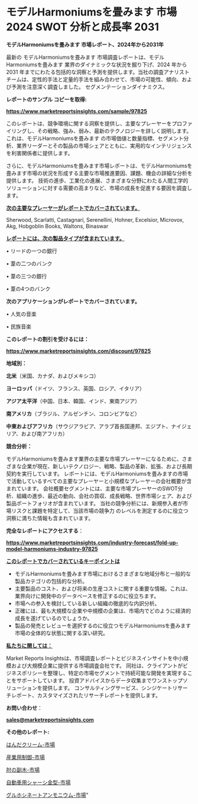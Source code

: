 # モデルHarmoniumsを畳みます 市場 2024 SWOT 分析と成長率 2031

<strong>モデルHarmoniumsを畳みます 市場レポート、2024年から2031年</strong>

最新の モデルHarmoniumsを畳みます 市場調査レポートは、モデルHarmoniumsを畳みます 業界のダイナミックな状況を掘り下げ、2024 年から 2031 年までにわたる包括的な洞察と予測を提供します。当社の調査アナリスト チームは、定性的手法と定量的手法を組み合わせて、市場の可能性、傾向、および予測を注意深く調査しました。 セグメンテーションダイナミクス。



<strong>レポートのサンプル コピーを取得:</strong> <a href=https://www.marketreportsinsights.com/sample/97825>

<strong><u>https://www.marketreportsinsights.com/sample/97825</u></strong></a>

このレポートは、競争環境に関する洞察を提供し、主要なプレーヤーをプロファイリングし、その戦略、強み、弱み、最新のテクノロジーを詳しく説明します。 これは、モデルHarmoniumsを畳みます の市場価値と数量指標、セグメント分析、業界リーダーとその製品の市場シェアとともに、実用的なインテリジェンスを利害関係者に提供します。

さらに、モデルHarmoniumsを畳みます市場レポートは、モデルHarmoniumsを畳みます市場の状況を形成する主要な市場推進要因、課題、機会の詳細な分析を提供します。 技術の進歩、工業化の進展、さまざまな分野にわたる人間工学的ソリューションに対する需要の高まりなど、市場の成長を促進する要因を調査します。



<strong><u>次の主要なプレーヤーがレポートでカバーされています。</u></strong>

Sherwood, Scarlatti, Castagnari, Serenellini, Hohner, Excelsior, Microvox, Akg, Hobgoblin Books, Waltons, Binaswar



<strong><u><b>レポートには、次の製品タイプが含まれています。</b></u></strong>

• リードの一つの銀行

• 葦の二つのバンク

• 葦の三つの銀行

• 葦の4つのバンク



<strong><b>次のアプリケーションがレポートでカバーされています。</b></strong>

• 人気の音楽

• 民族音楽



<strong><b>このレポートの割引を受けるには：</b></strong><a href=https://www.marketreportsinsights.com/discount/97825>

<strong><u>https://www.marketreportsinsights.com/discount/97825</u></strong></a>



<strong>地域別：</strong>



<strong>北米</strong>（米国、カナダ、およびメキシコ）



<strong>ヨーロッパ</strong>（ドイツ、フランス、英国、ロシア、イタリア）



<strong>アジア太平洋</strong>（中国、日本、韓国、インド、東南アジア）



<strong>南アメリカ</strong>（ブラジル、アルゼンチン、コロンビアなど）



<strong>中東およびアフリカ</strong>（サウジアラビア、アラブ首長国連邦、エジプト、ナイジェリア、および南アフリカ）



<strong>競合分析：</strong>

モデルHarmoniumsを畳みます業界の主要な市場プレーヤーになるために、さまざまな企業が現在、新しいテクノロジー、戦略、製品の革新、拡張、および長期契約を実行しています。 レポートには、モデルHarmoniumsを畳みますの市場で活動しているすべての主要なプレーヤーと小規模なプレーヤーの会社概要が含まれています。 会社概要セグメントには、主要な市場プレーヤーのSWOT分析、組織の進歩、最近の動向、会社の買収、成長戦略、世界市場シェア、および製品ポートフォリオが含まれています。 当社の競争分析には、新規参入者が市場リスクと課題を特定して、当該市場の競争力 のレベルを測定するのに役立つ洞察に満ちた情報も含まれています。



<strong>完全なレポートにアクセスする</strong>：

<a href=https://www.marketreportsinsights.com/industry-forecast/fold-up-model-harmoniums-industry-97825>

<strong><u>https://www.marketreportsinsights.com/industry-forecast/fold-up-model-harmoniums-industry-97825</u></strong></a>



<strong><u><b>このレポートでカバーされているキーポイントは</b></u></strong>
<ul>
  <li>モデルHarmoniumsを畳みます市場におけるさまざまな地域分布と一般的な製品カテゴリの包括的な分析。</li>
  <li>主要製品のコスト、および将来の生産コストに関する重要な情報。これは、業界向けに開発中のデータベースを修正するのに役立ちます。</li>
  <li>市場への参入を検討している新しい組織の徹底的な内訳分析。</li>
  <li>正確には、最も大規模な企業や中規模の企業は、市場内でどのように経済的成長を遂げているのでしょうか。</li>
  <li>製品の発売とレビューを選択するのに役立つモデルHarmoniumsを畳みます市場の全体的な状態に関する深い研究。</li>
</ul>


<strong><u><b>私たちに関しては：</b></u></strong>

Market Reports Insightsは、市場調査レポートとビジネスインサイトを中小規模および大規模企業に提供する市場調査会社です。 同社は、クライアントがビジネスポリシーを整理し、特定の市場セグメントで持続可能な開発を実現することをサポートしています。 投資アドバイスからデータ収集までワンストップソリューションを提供します。 コンサルティングサービス、シンジケートリサーチレポート、カスタマイズされたリサーチレポートを提供します。



<strong><b>お問い合わせ</b></strong>：

<a href=mailto:sales@marketreportsinsights.com>

<strong><u>sales@marketreportsinsights.com</u></strong></a>



<strong>その他のレポート:</strong>

<a href=https://www.linkedin.com/pulse/はんだクリーム-市場-2023-最新の-cagr-および成長分析-2030-ebkvf/>はんだクリーム-市場</a>

<a href=https://www.linkedin.com/pulse/産業用制御-市場-2023-新興市場-将来の動向と市場需要-2030-pr-news-hub-gu6af/>産業用制御-市場</a>

<a href=https://www.linkedin.com/pulse/肘の副木-市場-2023-新興市場-将来の動向と市場需要-2030-data-dive-discoveries-24-analysis-pagyf/>肘の副木-市場</a>

<a href=https://www.linkedin.com/pulse/自動車用シャーシ金型-市場-2023-swot-分析と最新イノベーション-2030-xi2lf/>自動車用シャーシ金型-市場</a>

<a href=https://www.linkedin.com/pulse/グルホシネートアンモニウム-市場-2023-競争分析と事業成長-2030-trend-titans-360-analysis-q90lf/>グルホシネートアンモニウム-市場</a>"
